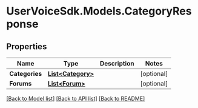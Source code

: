 # UserVoiceSdk.Models.CategoryResponse
## Properties

Name | Type | Description | Notes
------------ | ------------- | ------------- | -------------
**Categories** | [**List&lt;Category&gt;**](Category.md) |  | [optional] 
**Forums** | [**List&lt;Forum&gt;**](Forum.md) |  | [optional] 

[[Back to Model list]](../README.md#documentation-for-models) [[Back to API list]](../README.md#documentation-for-api-endpoints) [[Back to README]](../README.md)

